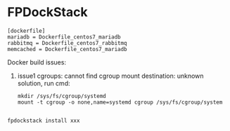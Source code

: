 # FPDockStack


```
[dockerfile]
mariadb = Dockerfile_centos7_mariadb
rabbitmq = Dockerfile_centos7_rabbitmq
memcached = Dockerfile_centos7_mariadb

```

Docker build issues:

1. issue1  cgroups: cannot find cgroup mount destination: unknown
   solution, run cmd:
   ```
   mkdir /sys/fs/cgroup/systemd
   mount -t cgroup -o none,name=systemd cgroup /sys/fs/cgroup/system
   ```

```

fpdockstack install xxx


